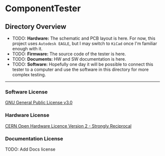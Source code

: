 # ComponentTester

## Directory Overview

* TODO: __Hardware:__ The schematic and PCB layout is here. For now, this project uses `Autodesk EAGLE`, but I may switch to `KiCad` once I'm familiar enough with it.
* TODO: __Firmware:__ The source code of the tester is here.
* TODO: __Documents:__ HW and SW documentation is here.
* TODO: __Software:__ Hopefully one day it will be possible to connect this tester to a computer and use the software in this directory for more complex testing.

---

### Software License
[GNU General Public License v3.0](https://github.com/Just-Danuse/ComponentTester/blob/main/LICENSE)

### Hardware License
[CERN Open Hardware Licence Version 2 - Strongly Reciprocal](https://github.com/Just-Danuse/ComponentTester/blob/main/LICENSE_HARDWARE)

### Documentation License
TODO: Add Docs license